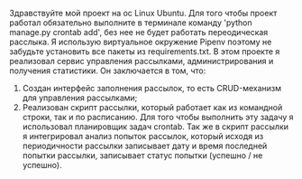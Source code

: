 Здравствуйте мой проект на ос Linux Ubuntu.
Для того чтобы проект работал обязательно выполните в терминале команду 'python manage.py crontab add', без нее не будет работать переодическая расслыка.
Я использую виртуальное окружение Pipenv поэтому не забудьте установить все пакеты из requirements.txt.
В этом проекте я реализовал сервис управления рассылками, администрирования и получения статистики. Он заключается в том, что:
  1. Создан интерфейс заполнения рассылок, то есть CRUD-механизм для управления рассылками;
  2. Реализован скрипт рассылки, который работает как из командной строки, так и по расписанию. Для того чтобы выполнить эту задачу я использовал планировщик задач crontab.
  Так же в скрипт рассылки я интегрировал анализ попыток рассылок, который исходя из периодичности рассылки записывает дату и время последней попытки рассылки, записывает статус попытки (успешно / не успешно).
